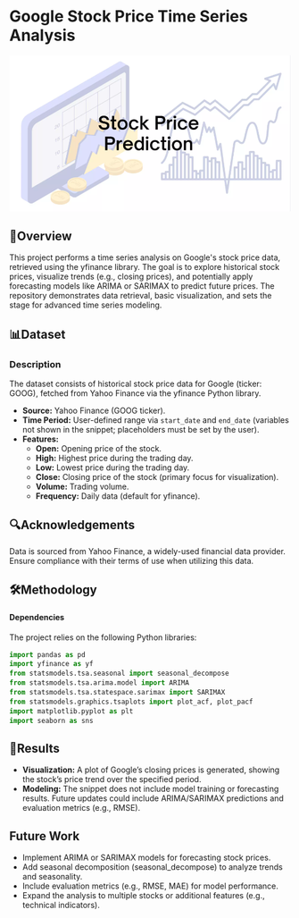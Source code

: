 # Google Stock Price Time Series Analysis

![Image_Alt](Google_Stock_Price.png)

## 📌Overview
This project performs a time series analysis on Google's stock price data, retrieved using the yfinance library. The goal is to explore historical stock prices, visualize trends (e.g., closing prices), and potentially apply forecasting models like ARIMA or SARIMAX to predict future prices. The repository demonstrates data retrieval, basic visualization, and sets the stage for advanced time series modeling.

## 📊Dataset

### Description
The dataset consists of historical stock price data for Google (ticker: GOOG), fetched from Yahoo Finance via the yfinance Python library.

- **Source:** Yahoo Finance (GOOG ticker).
- **Time Period:** User-defined range via `start_date` and `end_date` (variables not shown in the snippet; placeholders must be set by the user).
- **Features:**
  - **Open:** Opening price of the stock.
  - **High:** Highest price during the trading day.
  - **Low:** Lowest price during the trading day.
  - **Close:** Closing price of the stock (primary focus for visualization).
  - **Volume:** Trading volume.
  - **Frequency:** Daily data (default for yfinance).

## 🔍Acknowledgements
Data is sourced from Yahoo Finance, a widely-used financial data provider. Ensure compliance with their terms of use when utilizing this data.

## 🛠Methodology

#### Dependencies
The project relies on the following Python libraries:

```python
import pandas as pd
import yfinance as yf
from statsmodels.tsa.seasonal import seasonal_decompose
from statsmodels.tsa.arima.model import ARIMA
from statsmodels.tsa.statespace.sarimax import SARIMAX
from statsmodels.graphics.tsaplots import plot_acf, plot_pacf
import matplotlib.pyplot as plt
import seaborn as sns
```

## 🚀Results
- **Visualization:** A plot of Google’s closing prices is generated, showing the stock’s price trend over the specified period.
- **Modeling:** The snippet does not include model training or forecasting results. Future updates could include ARIMA/SARIMAX predictions and evaluation metrics (e.g., RMSE).

## Future Work
- Implement ARIMA or SARIMAX models for forecasting stock prices.
- Add seasonal decomposition (seasonal_decompose) to analyze trends and seasonality.
- Include evaluation metrics (e.g., RMSE, MAE) for model performance.
- Expand the analysis to multiple stocks or additional features (e.g., technical indicators).
